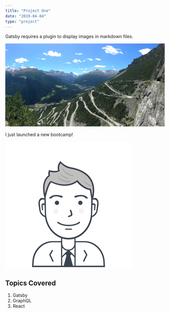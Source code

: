 ```yaml
---
title: "Project One"
date: "2019-04-04"
type: "project"
---
```

Gatsby requires a plugin to display images in markdown files.

![Lake Cancano](./gatsby-lake-cancano.jpg)

I just launched a new bootcamp!

![User](./users-1.svg)

## Topics Covered

1. Gatsby
2. GraphQL
3. React